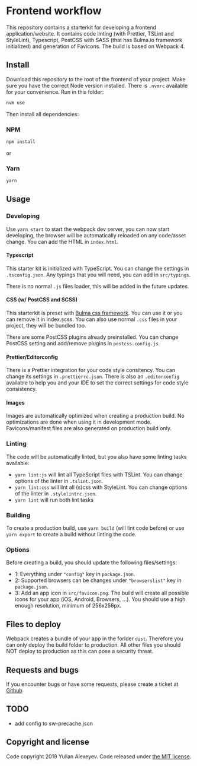 # Frontend workflow

This repository contains a starterkit for developing a frontend application/website. It contains code linting (with Prettier, TSLint and StyleLint), Typescript, PostCSS with SASS (that has Bulma.io framework initialized) and generation of Favicons. The build is based on Webpack 4.

## Install

Download this repository to the root of the frontend of your project.
Make sure you have the correct Node version installed. There is `.nvmrc` available for your convenience. Run in this folder:

```bash
nvm use
```

Then install all dependencies:

### NPM

```bash
npm install
```

or

### Yarn

```bash
yarn
```

## Usage

### Developing

Use `yarn start` to start the webpack dev server, you can now start developing, the browser will be automatically reloaded on any code/asset change. You can add the HTML in `index.html`.

#### Typescript

This starter kit is initialized with TypeScript. You can change the settings in `.tsconfig.json`. Any typings that you will need, you can add in `src/typings`.

There is no normal `.js` files loader, this will be added in the future updates.

#### CSS (w/ PostCSS and SCSS)

This starterkit is preset with [Bulma css framework](https://bulma.io). You can use it or you can remove it in index.scss. You can also use normal `.css` files in your project, they will be bundled too.

There are some PostCSS plugins already preinstalled. You can change PostCSS setting and add/remove plugins in `postcss.config.js`.

#### Prettier/Editorconfig

There is a Prettier integration for your code style consitency. You can change its settings in `.prettierrc.json`. There is also an `.editorconfig` available to help you and your IDE to set the correct settings for code style consistency.

#### Images

Images are automatically optimized when creating a production build. No optimizations are done when using it in development mode.
Favicons/manifest files are also generated on production build only.

### Linting

The code will be automatically linted, but you also have some linting tasks available:

- `yarn lint:js` will lint all TypeScript files with TSLint. You can change options of the linter in `.tslint.json`.
- `yarn lint:css` will lint all (s)css with StyleLint. You can change options of the linter in `.stylelintrc.json`.
- `yarn lint` will run both lint tasks

### Building

To create a production build, use `yarn build` (will lint code before) or use `yarn export` to create a build without linting the code.

### Options

Before creating a build, you should update the following files/settings:

- 1: Everything under `"config"` key in `package.json`.
- 2: Supported browsers can be changes under `"browserslist"` key in `package.json`.
- 3: Add an app icon in `src/favicon.png`. The build will create all possible icons for your app (iOS, Android, Browsers, ...). You should use a high enough resolution, minimum of 256x256px.

## Files to deploy

Webpack creates a bundle of your app in the forlder `dist`. Therefore you can only deploy the build folder to production.
All other files you should NOT deploy to production as this can pose a security threat.

## Requests and bugs

If you encounter bugs or have some requests, please create a ticket at [Github](https://github.com/ioulian/frontend-workflow/issues)

## TODO

- add config to sw-precache.json

## Copyright and license

Code copyright 2019 Yulian Alexeyev. Code released under [the MIT license](LICENSE).
